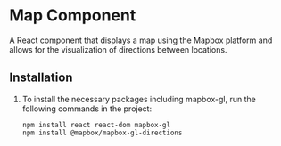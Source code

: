 # Map Component

A React component that displays a map using the Mapbox platform and allows for the visualization of directions between locations.

## Installation

1. To install the necessary packages including mapbox-gl, run the following commands in the project:

   ```
   npm install react react-dom mapbox-gl
   npm install @mapbox/mapbox-gl-directions
   ```
